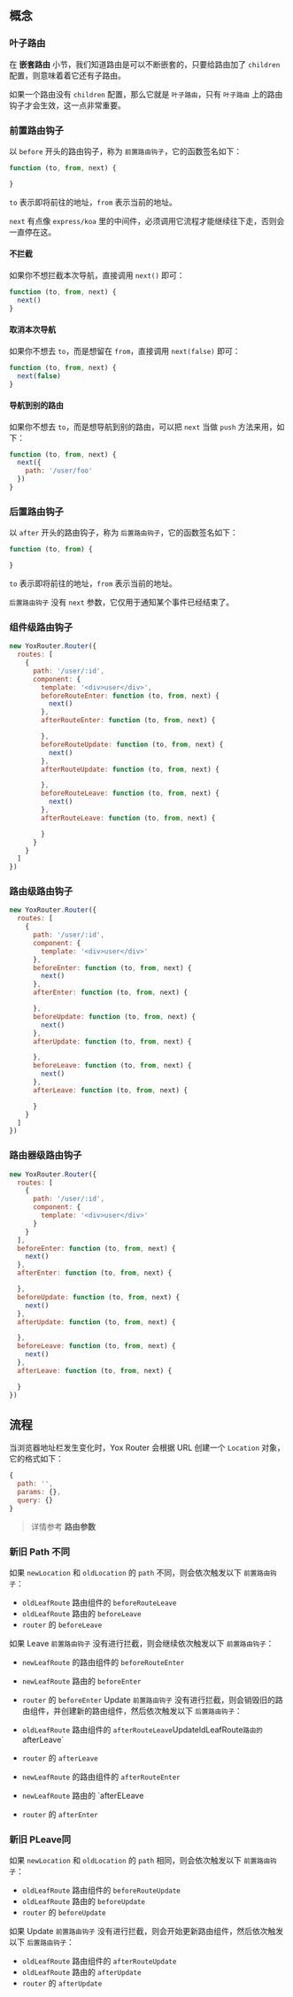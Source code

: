 ## 概念

### 叶子路由

在 **嵌套路由** 小节，我们知道路由是可以不断嵌套的，只要给路由加了 `children` 配置，则意味着着它还有子路由。

如果一个路由没有 `children` 配置，那么它就是 `叶子路由`，只有 `叶子路由` 上的路由钩子才会生效，这一点非常重要。

### 前置路由钩子

以 `before` 开头的路由钩子，称为 `前置路由钩子`，它的函数签名如下：

```js
function (to, from, next) {

}
```

`to` 表示即将前往的地址，`from` 表示当前的地址。

`next` 有点像 `express/koa` 里的中间件，必须调用它流程才能继续往下走，否则会一直停在这。

#### 不拦截

如果你不想拦截本次导航，直接调用 `next()` 即可：

```js
function (to, from, next) {
  next()
}
```

#### 取消本次导航

如果你不想去 `to`，而是想留在 `from`，直接调用 `next(false)` 即可：

```js
function (to, from, next) {
  next(false)
}
```

#### 导航到别的路由

如果你不想去 `to`，而是想导航到别的路由，可以把 `next` 当做 `push` 方法来用，如下：

```js
function (to, from, next) {
  next({
    path: '/user/foo'
  })
}
```

### 后置路由钩子

以 `after` 开头的路由钩子，称为 `后置路由钩子`，它的函数签名如下：

```js
function (to, from) {

}
```

`to` 表示即将前往的地址，`from` 表示当前的地址。

`后置路由钩子` 没有 `next` 参数，它仅用于通知某个事件已经结束了。

### 组件级路由钩子

```js
new YoxRouter.Router({
  routes: [
    {
      path: '/user/:id',
      component: {
        template: '<div>user</div>',
        beforeRouteEnter: function (to, from, next) {
          next()
        },
        afterRouteEnter: function (to, from, next) {

        },
        beforeRouteUpdate: function (to, from, next) {
          next()
        },
        afterRouteUpdate: function (to, from, next) {

        },
        beforeRouteLeave: function (to, from, next) {
          next()
        },
        afterRouteLeave: function (to, from, next) {

        }
      }
    }
  ]
})
```

### 路由级路由钩子

```js
new YoxRouter.Router({
  routes: [
    {
      path: '/user/:id',
      component: {
        template: '<div>user</div>'
      },
      beforeEnter: function (to, from, next) {
        next()
      },
      afterEnter: function (to, from, next) {

      },
      beforeUpdate: function (to, from, next) {
        next()
      },
      afterUpdate: function (to, from, next) {

      },
      beforeLeave: function (to, from, next) {
        next()
      },
      afterLeave: function (to, from, next) {

      }
    }
  ]
})
```

### 路由器级路由钩子

```js
new YoxRouter.Router({
  routes: [
    {
      path: '/user/:id',
      component: {
        template: '<div>user</div>'
      }
    }
  ],
  beforeEnter: function (to, from, next) {
    next()
  },
  afterEnter: function (to, from, next) {

  },
  beforeUpdate: function (to, from, next) {
    next()
  },
  afterUpdate: function (to, from, next) {

  },
  beforeLeave: function (to, from, next) {
    next()
  },
  afterLeave: function (to, from, next) {

  }
})
```

## 流程

当浏览器地址栏发生变化时，Yox Router 会根据 URL 创建一个 `Location` 对象，它的格式如下：

```js
{
  path: '',
  params: {},
  query: {}
}
```

> 详情参考 **路由参数**

### 新旧 Path 不同

如果 `newLocation` 和 `oldLocation` 的 `path` 不同，则会依次触发以下 `前置路由钩子`：

* `oldLeafRoute` 路由组件的 `beforeRouteLeave`
* `oldLeafRoute` 路由的 `beforeLeave`
* `router` 的 `beforeLeave`

如果 Leave `前置路由钩子` 没有进行拦截，则会继续依次触发以下 `前置路由钩子`：

* `newLeafRoute` 的路由组件的 `beforeRouteEnter`
* `newLeafRoute` 路由的 `beforeEnter`
* `router` 的 `beforeEnter`
Update `前置路由钩子` 没有进行拦截，则会销毁旧的路由组件，并创建新的路由组件，然后依次触发以下 `后置路由钩子`：

* `oldLeafRoute` 路由组件的 `afterRouteLeave`UpdateldLeafRoute` 路由的 `afterLeave`
* `router` 的 `afterLeave`
* `newLeafRoute` 的路由组件的 `afterRouteEnter`
* `newLeafRoute` 路由的 `afterELeave
* `router` 的 `afterEnter`

### 新旧 PLeave同

如果 `newLocation` 和 `oldLocation` 的 `path` 相同，则会依次触发以下 `前置路由钩子`：

* `oldLeafRoute` 路由组件的 `beforeRouteUpdate`
* `oldLeafRoute` 路由的 `beforeUpdate`
* `router` 的 `beforeUpdate`

如果 Update `前置路由钩子` 没有进行拦截，则会开始更新路由组件，然后依次触发以下 `后置路由钩子`：

* `oldLeafRoute` 路由组件的 `afterRouteUpdate`
* `oldLeafRoute` 路由的 `afterUpdate`
* `router` 的 `afterUpdate`